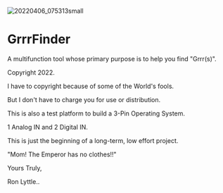 ![20220406_075313small](https://user-images.githubusercontent.com/92828067/161976248-6f9ea80f-d6ec-47f5-91c9-0bc54312ef3e.jpg)






# GrrrFinder
A multifunction tool whose primary purpose is to help you find "Grrr(s)".

Copyright 2022.

I have to copyright because of some of the World's fools.

But I don't have to charge you for use or distribution.

This is also a test platform to build a 3-Pin Operating System.

1 Analog IN and 2 Digital IN.


This is just the beginning of a long-term, low effort project.

"Mom! The Emperor has no clothes!!"

Yours Truly,

Ron Lyttle..
